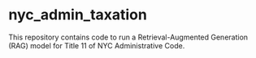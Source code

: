 # nyc_admin_taxation
This repository contains code to run a Retrieval-Augmented Generation (RAG) model for Title 11 of NYC Administrative Code.
